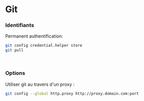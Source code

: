 # Git

### Identifiants
Permanent authentification:
```bash
git config credential.helper store
git pull
```

<br/>

### Options
Utiliser git au travers d'un proxy :
```bash
git config --global http.proxy http://proxy.domain.com:port
```
